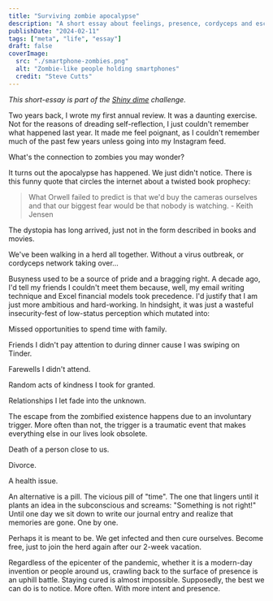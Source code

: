 ```yaml
---
title: "Surviving zombie apocalypse"
description: "A short essay about feelings, presence, cordyceps and escaping the epicenter of attention epidemic."
publishDate: "2024-02-11"
tags: ["meta", "life", "essay"]
draft: false
coverImage:
  src: "./smartphone-zombies.png"
  alt: "Zombie-like people holding smartphones"
  credit: "Steve Cutts"
---
```


_This short-essay is part of the [Shiny dime](https://take.writeofpassage.school/dime) challenge._

Two years back, I wrote my first annual review. It was a daunting exercise. Not for the reasons of dreading self-reflection, I just couldn't remember what happened last year. It made me feel poignant, as I couldn't remember much of the past few years unless going into my Instagram feed.

What's the connection to zombies you may wonder?

It turns out the apocalypse has happened. We just didn't notice. There is this funny quote that circles the internet about a twisted book prophecy:

> What Orwell failed to predict is that we'd buy the cameras ourselves and that our biggest fear would be that nobody is watching. - Keith Jensen

The dystopia has long arrived, just not in the form described in books and movies.

We've been walking in a herd all together. Without a virus outbreak, or cordyceps network taking over…

Busyness used to be a source of pride and a bragging right. A decade ago, I'd tell my friends I couldn't meet them because, well, my email writing technique and Excel financial models took precedence. I'd justify that I am just more ambitious and hard-working. In hindsight, it was just a wasteful insecurity-fest of low-status perception which mutated into:

Missed opportunities to spend time with family.

Friends I didn't pay attention to during dinner cause I was swiping on Tinder.

Farewells I didn't attend.

Random acts of kindness I took for granted.

Relationships I let fade into the unknown.

The escape from the zombified existence happens due to an involuntary trigger. More often than not, the trigger is a traumatic event that makes everything else in our lives look obsolete.

Death of a person close to us.

Divorce.

A health issue.

An alternative is a pill. The vicious pill of "time". The one that lingers until it plants an idea in the subconscious and screams: "Something is not right!" Until one day we sit down to write our journal entry and realize that memories are gone. One by one.

Perhaps it is meant to be. We get infected and then cure ourselves. Become free, just to join the herd again after our 2-week vacation.

Regardless of the epicenter of the pandemic, whether it is a modern-day invention or people around us, crawling back to the surface of presence is an uphill battle. Staying cured is almost impossible. Supposedly, the best we can do is to notice. More often. With more intent and presence.
